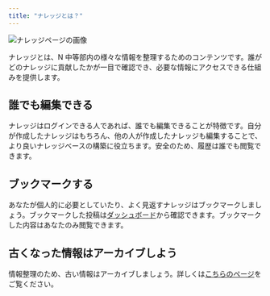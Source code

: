 ```yaml
---
title: "ナレッジとは？"
---
```


![ナレッジページの画像](/docs/about-knowledge/knowledge.png)

ナレッジとは、N 中等部内の様々な情報を整理するためのコンテンツです。誰がどのナレッジに貢献したかが一目で確認でき、必要な情報にアクセスできる仕組みを提供します。

## 誰でも編集できる

ナレッジはログインできる人であれば、誰でも編集できることが特徴です。自分が作成したナレッジはもちろん、他の人が作成したナレッジも編集することで、より良いナレッジベースの構築に役立ちます。安全のため、履歴は誰でも閲覧できます。

## ブックマークする

あなたが個人的に必要としていたり、よく見返すナレッジはブックマークしましょう。ブックマークした投稿は[ダッシュボード](/dashboard/bookmarks)から確認できます。ブックマークした内容はあなたのみ閲覧できます。

## 古くなった情報はアーカイブしよう

情報整理のため、古い情報はアーカイブしましょう。詳しくは[こちらのページ](/archive)をご覧ください。
